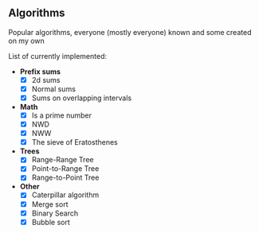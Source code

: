 ## Algorithms
Popular algorithms, everyone (mostly everyone) known and some created on my own

List of currently implemented:

- **Prefix sums**
    - [x] 2d sums
    - [x] Normal sums
    - [x] Sums on overlapping intervals

- **Math**
    - [x] Is a prime number
    - [x] NWD
    - [x] NWW
    - [x] The sieve of Eratosthenes

- **Trees**
    - [x] Range-Range Tree
    - [x] Point-to-Range Tree
    - [x] Range-to-Point Tree

- **Other**
    - [x] Caterpillar algorithm
    - [x] Merge sort
    - [x] Binary Search
    - [x] Bubble sort
